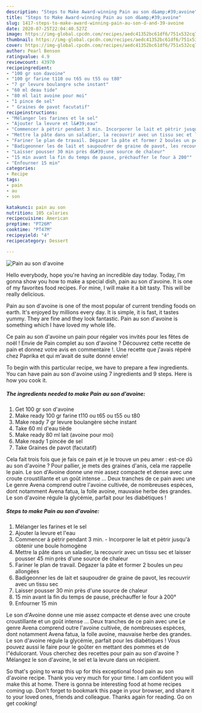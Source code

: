 ```yaml
---
description: "Steps to Make Award-winning Pain au son d&amp;#39;avoine"
title: "Steps to Make Award-winning Pain au son d&amp;#39;avoine"
slug: 1417-steps-to-make-award-winning-pain-au-son-d-and-39-avoine
date: 2020-07-25T22:04:40.527Z
image: https://img-global.cpcdn.com/recipes/aedc41352bc61df6/751x532cq70/pain-au-son-davoine-photo-principale-de-la-recette.jpg
thumbnail: https://img-global.cpcdn.com/recipes/aedc41352bc61df6/751x532cq70/pain-au-son-davoine-photo-principale-de-la-recette.jpg
cover: https://img-global.cpcdn.com/recipes/aedc41352bc61df6/751x532cq70/pain-au-son-davoine-photo-principale-de-la-recette.jpg
author: Pearl Benson
ratingvalue: 4.9
reviewcount: 43970
recipeingredient:
- "100 gr son davoine"
- "100 gr farine t110 ou t65 ou t55 ou t80"
- "7 gr levure boulangre sche instant"
- "60 ml deau tide"
- "80 ml lait avoine pour moi"
- "1 pince de sel"
- " Graines de pavot facutatif"
recipeinstructions:
- "Mélanger les farines et le sel"
- "Ajouter la levure et l&#39;eau"
- "Commencer à pétrir pendant 3 min. Incorporer le lait et pètrir jusqu&#39;à obtenir une boule homogène"
- "Mettre la pâte dans un saladier, la recouvrir avec un tissu sec et laisser pousser 45 min près d&#39;une source de chaleur"
- "Fariner le plan de travail. Dégazer la pâte et former 2 boules un peu allongées"
- "Badigeonner les de lait et saupoudrer de graine de pavot, les recouvrir avec un tissu sec"
- "Laisser pousser 30 min près d&#39;une source de chaleur"
- "15 min avant la fin du temps de pause, préchauffer le four à 200°"
- "Enfourner 15 min"
categories:
- Recipe
tags:
- pain
- au
- son

katakunci: pain au son 
nutrition: 105 calories
recipecuisine: American
preptime: "PT26M"
cooktime: "PT47M"
recipeyield: "4"
recipecategory: Dessert

---
```



![Pain au son d&#39;avoine](https://img-global.cpcdn.com/recipes/aedc41352bc61df6/751x532cq70/pain-au-son-davoine-photo-principale-de-la-recette.jpg)

Hello everybody, hope you're having an incredible day today. Today, I'm gonna show you how to make a special dish, pain au son d&#39;avoine. It is one of my favorites food recipes. For mine, I will make it a bit tasty. This will be really delicious.

Pain au son d&#39;avoine is one of the most popular of current trending foods on earth. It's enjoyed by millions every day. It is simple, it is fast, it tastes yummy. They are fine and they look fantastic. Pain au son d&#39;avoine is something which I have loved my whole life.

Ce pain au son d&#39;avoine un pain pour régaler vos invités pour les fêtes de noël ! Envie de Pain complet au son d&#39;avoine ? Découvrez cette recette de pain et donnez votre avis en commentaire !. Une recette que j&#39;avais répéré chez Paprika et qui m&#39;avait de suite donné envie!


To begin with this particular recipe, we have to prepare a few ingredients. You can have pain au son d&#39;avoine using 7 ingredients and 9 steps. Here is how you cook it.

<!--inarticleads1-->

##### The ingredients needed to make Pain au son d&#39;avoine:

1. Get 100 gr son d&#39;avoine
1. Make ready 100 gr farine t110 ou t65 ou t55 ou t80
1. Make ready 7 gr levure boulangère sèche instant
1. Take 60 ml d&#39;eau tiède
1. Make ready 80 ml lait (avoine pour moi)
1. Make ready 1 pincée de sel
1. Take  Graines de pavot (facutatif)


Cela fait trois fois que je fais ce pain et je le trouve un peu amer : est-ce dû au son d&#39;avoine ? Pour pallier, je mets des graines d&#39;anis, cela me rappelle le pain. Le son d&#39;Avoine donne une mie assez compacte et dense avec une croute croustillante et un goût intense … Deux tranches de ce pain avec une Le genre Avena comprend outre l&#39;avoine cultivée, de nombreuses espèces, dont notamment Avena fatua, la folle avoine, mauvaise herbe des grandes. Le son d&#39;avoine régule la glycémie, parfait pour les diabétiques ! 

<!--inarticleads2-->

##### Steps to make Pain au son d&#39;avoine:

1. Mélanger les farines et le sel
1. Ajouter la levure et l&#39;eau
1. Commencer à pétrir pendant 3 min. - Incorporer le lait et pètrir jusqu&#39;à obtenir une boule homogène
1. Mettre la pâte dans un saladier, la recouvrir avec un tissu sec et laisser pousser 45 min près d&#39;une source de chaleur
1. Fariner le plan de travail. Dégazer la pâte et former 2 boules un peu allongées
1. Badigeonner les de lait et saupoudrer de graine de pavot, les recouvrir avec un tissu sec
1. Laisser pousser 30 min près d&#39;une source de chaleur
1. 15 min avant la fin du temps de pause, préchauffer le four à 200°
1. Enfourner 15 min


Le son d&#39;Avoine donne une mie assez compacte et dense avec une croute croustillante et un goût intense … Deux tranches de ce pain avec une Le genre Avena comprend outre l&#39;avoine cultivée, de nombreuses espèces, dont notamment Avena fatua, la folle avoine, mauvaise herbe des grandes. Le son d&#39;avoine régule la glycémie, parfait pour les diabétiques ! Vous pouvez aussi le faire pour le goûter en mettant des pommes et de l&#34;édulcorant. Vous cherchez des recettes pour pain au son d&#39;avoine ? Mélangez le son d&#39;avoine, le sel et la levure dans un récipient. 

So that's going to wrap this up for this exceptional food pain au son d&#39;avoine recipe. Thank you very much for your time. I am confident you will make this at home. There is gonna be interesting food at home recipes coming up. Don't forget to bookmark this page in your browser, and share it to your loved ones, friends and colleague. Thanks again for reading. Go on get cooking!
